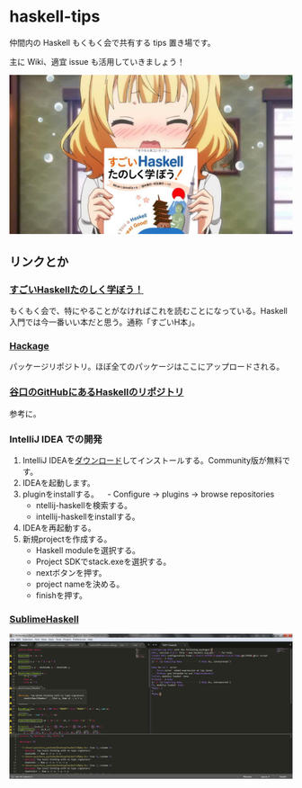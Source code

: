 # haskell-tips

仲間内の Haskell もくもく会で共有する tips 置き場です。

主に Wiki、適宜 issue も活用していきましょう！

![sharo having h book](img/sharo.png)

## リンクとか

### [すごいHaskellたのしく学ぼう！](https://www.amazon.co.jp/dp/B009RO80XY)
もくもく会で、特にやることがなければこれを読むことになっている。Haskell入門では今一番いい本だと思う。通称「すごいH本」。

### [Hackage](https://hackage.haskell.org/)
パッケージリポジトリ。ほぼ全てのパッケージはここにアップロードされる。

### [谷口のGitHubにあるHaskellのリポジトリ](https://github.com/cohei?utf8=✓&tab=repositories&q=&type=source&language=haskell)
参考に。

### IntelliJ IDEA での開発

1. IntelliJ IDEAを[ダウンロード](https://www.jetbrains.com/idea/download)してインストールする。Community版が無料です。
2. IDEAを起動します。
3. pluginをinstallする。
    - Configure -> plugins -> browse repositories
    - ntellij-haskellを検索する。
    - intellij-haskellをinstallする。
4. IDEAを再起動する。
5. 新規projectを作成する。
    - Haskell moduleを選択する。
    - Project SDKでstack.exeを選択する。
    - nextボタンを押す。
    - project nameを決める。
    - finishを押す。

### [SublimeHaskell](https://github.com/SublimeHaskell/SublimeHaskell)

![SublimeHaskell](img/sublimehaskell.png)
